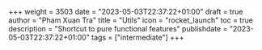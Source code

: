 +++
weight = 3503
date = "2023-05-03T22:37:22+01:00"
draft = true
author = "Pham Xuan Tra"
title = "Utils"
icon = "rocket_launch"
toc = true
description = "Shortcut to pure functional features"
publishdate = "2023-05-03T22:37:22+01:00"
tags = ["intermediate"]
+++
